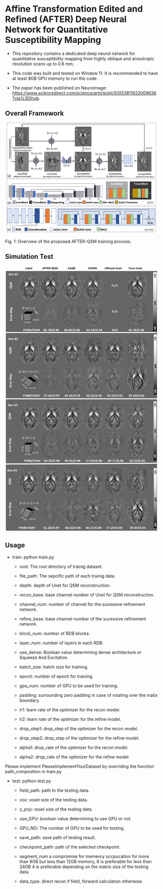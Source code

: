 
# Affine Transformation Edited and Refined (AFTER) Deep Neural Network for Quantitative Susceptibility Mapping

- This repository contains a dedicated deep neural network for quantitative susceptibility mapping from highly oblique and anisotropic resolution scans up to 0.6 mm.


- This code was built and tested on Window 11. It is recommended to have at least 8GB GPU memory to run the code.


- The paper has been published on Neuroimage: https://www.sciencedirect.com/science/article/pii/S1053811922009636?via%3Dihub.

## <span id="head1"> Overall Framework </span>

![img.png](../images/model.png)

Fig. 1:  Overview of the proposed AFTER-QSM training process. 

## <span id="head2">Simulation Test </span>

![img.png](../images/Simulation.png)


## <span id="head3">Usage </span>

- train: python train.py

    - root: The root directory of trainig dataset.
    - file_path: The sepcific path of each trainig data. 

    - depth: depth of Unet for QSM reconstruction.
    - recon_base:  base channel number of Unet for QSM reconstruction.
    
    - channel_num: number of channel for the sucessive refinement network.
    - refine_base: base channel number of the sucessive refinement network.
    - block_num: number of RDB blocks.
    - layer_num: number of layers in each RDB.
    - use_dense: Boolean value determining dense architecture or Squeeze And Excitation.

    - batch_size: batch size for training.
    - epoch: number of epoch for training.
    - gpu_num: number of GPU to be used for training.
    - padding: surrounding zero padding in case of rotating over the matix boundary.

    - lr1: learn rate of the optimizer for the recon model.
    - lr2: learn rate of the optimizer for the refine model.

    - drop_step1: drop_step of the optimizer for the recon model.
    - drop_step2: drop_step of the optimizer for the refine model.
    - alpha1: drop_rate of the optimizer for the recon model.
    - alpha2: drop_rate of the optimizer for the refine model.


Please implement PleaseImplementYourDataset by overriding the function path_composition in train.py

- test: python test.py

    - field_path: path to the testing data. 
    - vox: voxel size of the testing data.
    - z_prjs: voxel size of the testing data.
    
    - use_GPU: boolean value determining to use GPU or not.
    - GPU_NO: The number of GPU to be used for testing.
    
    - save_path: save path of testing result.
    - checkpoint_path: path of the selected checkpoint.
  
    - segment_num a compromise for memeory occpucation for more than 8GB but less than 12GB memory, 8 is preferable for less than 24GB 4 is preferable depending on the matrix size of the testing data.

    - data_type: direct recon if field, forward calculation otherwise.

